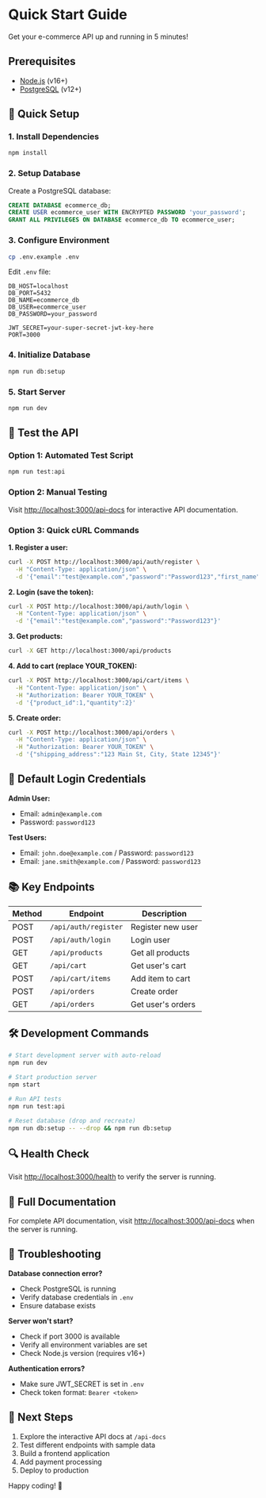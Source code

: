 # Quick Start Guide

Get your e-commerce API up and running in 5 minutes!

## Prerequisites

- [Node.js](https://nodejs.org/) (v16+)
- [PostgreSQL](https://www.postgresql.org/) (v12+)

## 🚀 Quick Setup

### 1. Install Dependencies
```bash
npm install
```

### 2. Setup Database
Create a PostgreSQL database:
```sql
CREATE DATABASE ecommerce_db;
CREATE USER ecommerce_user WITH ENCRYPTED PASSWORD 'your_password';
GRANT ALL PRIVILEGES ON DATABASE ecommerce_db TO ecommerce_user;
```

### 3. Configure Environment
```bash
cp .env.example .env
```

Edit `.env` file:
```env
DB_HOST=localhost
DB_PORT=5432
DB_NAME=ecommerce_db
DB_USER=ecommerce_user
DB_PASSWORD=your_password

JWT_SECRET=your-super-secret-jwt-key-here
PORT=3000
```

### 4. Initialize Database
```bash
npm run db:setup
```

### 5. Start Server
```bash
npm run dev
```

## 🎯 Test the API

### Option 1: Automated Test Script
```bash
npm run test:api
```

### Option 2: Manual Testing
Visit [http://localhost:3000/api-docs](http://localhost:3000/api-docs) for interactive API documentation.

### Option 3: Quick cURL Commands

**1. Register a user:**
```bash
curl -X POST http://localhost:3000/api/auth/register \
  -H "Content-Type: application/json" \
  -d '{"email":"test@example.com","password":"Password123","first_name":"Test","last_name":"User"}'
```

**2. Login (save the token):**
```bash
curl -X POST http://localhost:3000/api/auth/login \
  -H "Content-Type: application/json" \
  -d '{"email":"test@example.com","password":"Password123"}'
```

**3. Get products:**
```bash
curl -X GET http://localhost:3000/api/products
```

**4. Add to cart (replace YOUR_TOKEN):**
```bash
curl -X POST http://localhost:3000/api/cart/items \
  -H "Content-Type: application/json" \
  -H "Authorization: Bearer YOUR_TOKEN" \
  -d '{"product_id":1,"quantity":2}'
```

**5. Create order:**
```bash
curl -X POST http://localhost:3000/api/orders \
  -H "Content-Type: application/json" \
  -H "Authorization: Bearer YOUR_TOKEN" \
  -d '{"shipping_address":"123 Main St, City, State 12345"}'
```

## 🔑 Default Login Credentials

**Admin User:**
- Email: `admin@example.com`
- Password: `password123`

**Test Users:**
- Email: `john.doe@example.com` / Password: `password123`
- Email: `jane.smith@example.com` / Password: `password123`

## 📚 Key Endpoints

| Method | Endpoint | Description |
|--------|----------|-------------|
| POST | `/api/auth/register` | Register new user |
| POST | `/api/auth/login` | Login user |
| GET | `/api/products` | Get all products |
| GET | `/api/cart` | Get user's cart |
| POST | `/api/cart/items` | Add item to cart |
| POST | `/api/orders` | Create order |
| GET | `/api/orders` | Get user's orders |

## 🛠️ Development Commands

```bash
# Start development server with auto-reload
npm run dev

# Start production server
npm start

# Run API tests
npm run test:api

# Reset database (drop and recreate)
npm run db:setup -- --drop && npm run db:setup
```

## 🔍 Health Check

Visit [http://localhost:3000/health](http://localhost:3000/health) to verify the server is running.

## 📖 Full Documentation

For complete API documentation, visit [http://localhost:3000/api-docs](http://localhost:3000/api-docs) when the server is running.

## 🐛 Troubleshooting

**Database connection error?**
- Check PostgreSQL is running
- Verify database credentials in `.env`
- Ensure database exists

**Server won't start?**
- Check if port 3000 is available
- Verify all environment variables are set
- Check Node.js version (requires v16+)

**Authentication errors?**
- Make sure JWT_SECRET is set in `.env`
- Check token format: `Bearer <token>`

## 🎉 Next Steps

1. Explore the interactive API docs at `/api-docs`
2. Test different endpoints with sample data
3. Build a frontend application
4. Add payment processing
5. Deploy to production

Happy coding! 🚀